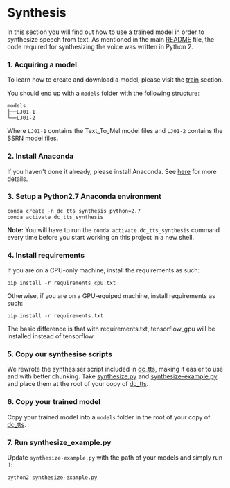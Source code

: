 # Synthesis

In this section you will find out how to use a trained model in order to synthesize speech from text. As mentioned in the main [README](../README.md) file, the code required for synthesizing the voice was written in Python 2.

### 1. Acquiring a model
To learn how to create and download a model, please visit the [train](../train) section.

You should end up with a `models` folder with the following structure:

```
models
├──LJ01-1
└──LJ01-2
```

Where `LJ01-1` contains the Text\_To\_Mel model files and `LJ01-2` contains the SSRN model files.

### 2. Install Anaconda
If you haven't done it already, please install Anaconda. See [here](https://docs.anaconda.com/anaconda/install/) for more details.

### 3. Setup a Python2.7 Anaconda environment
```
conda create -n dc_tts_synthesis python=2.7
conda activate dc_tts_synthesis
```
**Note:** You will have to run the `conda activate dc_tts_synthesis` command every time before you start working on this project in a new shell.

### 4. Install requirements
If you are on a CPU-only machine, install the requirements as such:
```
pip install -r requirements_cpu.txt
```

Otherwise, if you are on a GPU-equiped machine, install requirements as such:
```
pip install -r requirements.txt
```

The basic difference is that with requirements.txt, tensorflow_gpu will be installed instead of tensorflow.

### 5. Copy our synthesise scripts

We rewrote the synthesiser script included in [dc_tts](https://github.com/Kyubyong/dc_tts), making it easier to use and with better chunking. Take [synthesize.py](./synthesize.py) and [synthesize-example.py](./synthesize-example.py) and place them at the root of your copy of [dc_tts](https://github.com/Kyubyong/dc_tts).

### 6. Copy your trained model

Copy your trained model into a `models` folder in the root of your copy of [dc_tts](https://github.com/Kyubyong/dc_tts).

### 7. Run synthesize_example.py

Update `synthesize-example.py` with the path of your models and simply run it:
```
python2 synthesize-example.py
```


